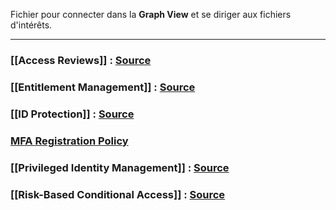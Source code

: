 
Fichier pour connecter dans la **Graph View** et se diriger aux fichiers d'intérêts.

---

### [[Access Reviews]] : [Source](https://learn.microsoft.com/en-us/entra/id-governance/access-reviews-overview)



### [[Entitlement Management]] : [Source](https://learn.microsoft.com/fr-fr/entra/id-governance/entitlement-management-overview)



### [[ID Protection]] : [Source](https://learn.microsoft.com/fr-fr/entra/id-protection/overview-identity-protection)



### [MFA Registration Policy](https://learn.microsoft.com/en-us/entra/id-protection/howto-identity-protection-configure-mfa-policy)



### [[Privileged Identity Management]] : [Source](https://learn.microsoft.com/en-us/entra/id-governance/privileged-identity-management/pim-configure)



### [[Risk-Based Conditional Access]] : [Source](https://learn.microsoft.com/en-us/entra/identity/conditional-access/concept-conditional-access-conditions)

